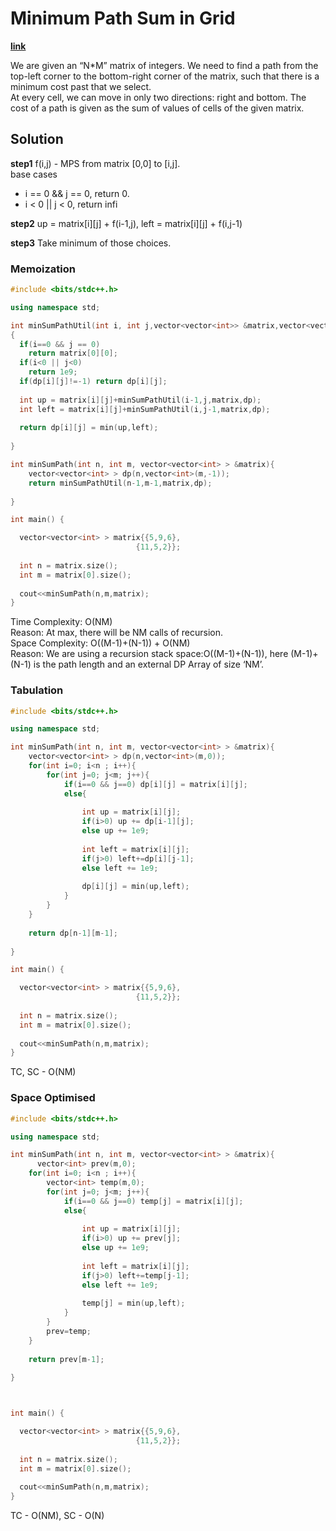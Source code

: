 # Minimum Path Sum in Grid  

**[link](https://takeuforward.org/data-structure/minimum-path-sum-in-a-grid-dp-10/)**  

We are given an “N*M” matrix of integers. We need to find a path from the top-left corner to the bottom-right corner of the matrix,
such that there is a minimum cost past that we select.  
At every cell, we can move in only two directions: right and bottom. The cost of a path is given as the sum of values of cells of the given matrix.  

##  Solution 

**step1** f(i,j) - MPS from matrix [0,0] to [i,j].  
base cases  
- i == 0 && j == 0, return 0.
- i < 0 || j < 0, return infi  

**step2**  up = matrix[i][j] + f(i-1,j), left = matrix[i][j] + f(i,j-1)  

**step3**  Take minimum of those choices.  

### Memoization  

```cpp
#include <bits/stdc++.h>

using namespace std;

int minSumPathUtil(int i, int j,vector<vector<int>> &matrix,vector<vector<int>> &dp)
{
  if(i==0 && j == 0)
    return matrix[0][0];
  if(i<0 || j<0)
    return 1e9;
  if(dp[i][j]!=-1) return dp[i][j];
    
  int up = matrix[i][j]+minSumPathUtil(i-1,j,matrix,dp);
  int left = matrix[i][j]+minSumPathUtil(i,j-1,matrix,dp);
  
  return dp[i][j] = min(up,left);
  
}

int minSumPath(int n, int m, vector<vector<int> > &matrix){
    vector<vector<int> > dp(n,vector<int>(m,-1));
    return minSumPathUtil(n-1,m-1,matrix,dp);
    
}

int main() {

  vector<vector<int> > matrix{{5,9,6},
                            {11,5,2}};
                            
  int n = matrix.size();
  int m = matrix[0].size();
  
  cout<<minSumPath(n,m,matrix);
}
```
Time Complexity: O(NM)  
Reason: At max, there will be NM calls of recursion.  
Space Complexity: O((M-1)+(N-1)) + O(NM)  
Reason: We are using a recursion stack space:O((M-1)+(N-1)), here (M-1)+(N-1) is the path length and an external DP Array of size ‘NM’.  

### Tabulation  

```cpp
#include <bits/stdc++.h>

using namespace std;

int minSumPath(int n, int m, vector<vector<int> > &matrix){
    vector<vector<int> > dp(n,vector<int>(m,0));
    for(int i=0; i<n ; i++){
        for(int j=0; j<m; j++){
            if(i==0 && j==0) dp[i][j] = matrix[i][j];
            else{
                
                int up = matrix[i][j];
                if(i>0) up += dp[i-1][j];
                else up += 1e9;
                
                int left = matrix[i][j];
                if(j>0) left+=dp[i][j-1];
                else left += 1e9;
                
                dp[i][j] = min(up,left);
            }
        }
    }
    
    return dp[n-1][m-1];
    
}

int main() {

  vector<vector<int> > matrix{{5,9,6},
                            {11,5,2}};
                            
  int n = matrix.size();
  int m = matrix[0].size();
  
  cout<<minSumPath(n,m,matrix);
}
```

TC, SC - O(NM)

### Space Optimised  

```cpp
#include <bits/stdc++.h>

using namespace std;

int minSumPath(int n, int m, vector<vector<int> > &matrix){
      vector<int> prev(m,0);
    for(int i=0; i<n ; i++){
        vector<int> temp(m,0);
        for(int j=0; j<m; j++){
            if(i==0 && j==0) temp[j] = matrix[i][j];
            else{
                
                int up = matrix[i][j];
                if(i>0) up += prev[j];
                else up += 1e9;
                
                int left = matrix[i][j];
                if(j>0) left+=temp[j-1];
                else left += 1e9;
                
                temp[j] = min(up,left);
            }
        }
        prev=temp;
    }
    
    return prev[m-1];
    
}



int main() {

  vector<vector<int> > matrix{{5,9,6},
                            {11,5,2}};
                            
  int n = matrix.size();
  int m = matrix[0].size();
  
  cout<<minSumPath(n,m,matrix);
}
```
TC - O(NM), SC - O(N)
